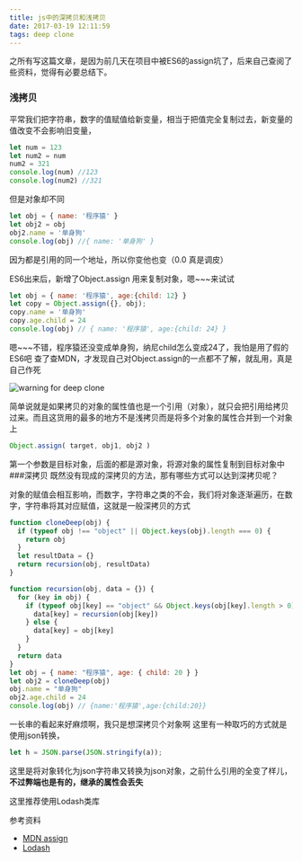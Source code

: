 ```yaml
---
title: js中的深拷贝和浅拷贝
date: 2017-03-19 12:11:59
tags: deep clone
---
```

之所有写这篇文章，是因为前几天在项目中被ES6的assign坑了，后来自己查阅了些资料，觉得有必要总结下。

### 浅拷贝
平常我们把字符串，数字的值赋值给新变量，相当于把值完全复制过去，新变量的值改变不会影响旧变量，

```js
let num = 123
let num2 = num
num2 = 321
console.log(num) //123
console.log(num2) //321
```

但是对象却不同

```js
let obj = { name: '程序猿' }
let obj2 = obj
obj2.name = '单身狗'
console.log(obj) //{ name: '单身狗' }
```

因为都是引用的同一个地址，所以你变他也变（0.0 真是调皮）

ES6出来后，新增了Object.assign 用来复制对象，嗯~~~来试试

```js
let obj = { name: '程序猿', age:{child: 12} }
let copy = Object.assign({}, obj);
copy.name = '单身狗'
copy.age.child = 24
console.log(obj) // { name: '程序猿', age:{child: 24} }
```

嗯~~~不错，程序猿还没变成单身狗，纳尼child怎么变成24了，我怕是用了假的ES6吧
查了查MDN，才发现自己对Object.assign的一点都不了解，就乱用，真是自己作死

![warning for deep clone](https://zqfile.banzheshenghuo.com/20210402153607.png)

简单说就是如果拷贝的对象的属性值也是一个引用（对象），就只会把引用给拷贝过来。而且这货用的最多的地方不是浅拷贝而是将多个对象的属性合并到一个对象上

```js
Object.assign( target, obj1, obj2 )
```

第一个参数是目标对象，后面的都是源对象，将源对象的属性复制到目标对象中
###深拷贝
既然没有现成的深拷贝的方法，那有哪些方式可以达到深拷贝呢？

对象的赋值会相互影响，而数字，字符串之类的不会，我们将对象逐渐遍历，在数字，字符串将其对应赋值，这就是一般深拷贝的方式

```js
function cloneDeep(obj) {
  if (typeof obj !== "object" || Object.keys(obj).length === 0) {
    return obj
  }
  let resultData = {}
  return recursion(obj, resultData)
}

function recursion(obj, data = {}) {
  for (key in obj) {
    if (typeof obj[key] == "object" && Object.keys(obj[key].length > 0)) {
      data[key] = recursion(obj[key])
    } else {
      data[key] = obj[key]
    }
  }
  return data
}
let obj = { name: "程序猿", age: { child: 20 } }
let obj2 = cloneDeep(obj)
obj.name = "单身狗"
obj2.age.child = 24
console.log(obj) // {name:'程序猿',age:{child:20}}
```

一长串的看起来好麻烦啊，我只是想深拷贝个对象啊
这里有一种取巧的方式就是使用json转换，

``` js
let h = JSON.parse(JSON.stringify(a));
```

这里是将对象转化为json字符串又转换为json对象，之前什么引用的全变了样儿，**不过弊端也是有的，继承的属性会丢失**

这里推荐使用Lodash类库

参考资料
- [MDN assign](https://developer.mozilla.org/en-US/docs/Web/JavaScript/Reference/Global_Objects/Object/assign )
- [Lodash](https://lodash.com/)